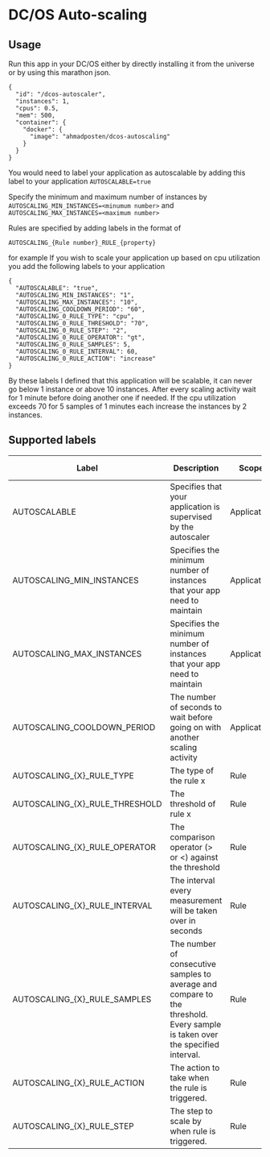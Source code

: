 # DC/OS Auto-scaling


## Usage
Run this app in your DC/OS either by directly installing it from the universe or by using this marathon json.
```
{
  "id": "/dcos-autoscaler",
  "instances": 1,
  "cpus": 0.5,
  "mem": 500,
  "container": {
    "docker": {
      "image": "ahmadposten/dcos-autoscaling"
    }
  }
}
```

You would need to label your application as autoscalable by adding this label to your application
`AUTOSCALABLE=true`

Specify the minimum and maximum number of instances by
`AUTOSCALING_MIN_INSTANCES=<minumum number>` and `AUTOSCALING_MAX_INSTANCES=<maximum number>`

Rules are specified by adding labels in the format of

`AUTOSCALING_{Rule number}_RULE_{property}`

for example If you wish to scale your application up based on cpu utilization you add the following labels to your application
```
{
  "AUTOSCALABLE": "true",
  "AUTOSCALING_MIN_INSTANCES": "1",
  "AUTOSCALING_MAX_INSTANCES": "10",
  "AUTOSCALING_COOLDOWN_PERIOD": "60",
  "AUTOSCALING_0_RULE_TYPE": "cpu",
  "AUTOSCALING_0_RULE_THRESHOLD": "70",
  "AUTOSCALING_0_RULE_STEP": "2",
  "AUTOSCALING_0_RULE_OPERATOR": "gt",
  "AUTOSCALING_0_RULE_SAMPLES": 5,
  "AUTOSCALING_0_RULE_INTERVAL": 60,
  "AUTOSCALING_0_RULE_ACTION": "increase"
}
```

By these labels I defined that this application will be scalable, it can never go below 1 instance or above 10 instances. After every scaling activity wait for 1 minute before doing another one if needed. If the cpu utilization exceeds 70 for 5 samples of 1 minutes each increase the instances by 2 instances.


## Supported labels

| Label                          | Description                                                                                                                     | Scope       | Possible values    |
|--------------------------------|---------------------------------------------------------------------------------------------------------------------------------|-------------|--------------------|
| AUTOSCALABLE                   | Specifies that your application is supervised by the autoscaler                                                                 | Application | Boolean            |
| AUTOSCALING_MIN_INSTANCES      | Specifies the minimum number of instances that your app need to maintain                                                        | Application | Integer            |
| AUTOSCALING_MAX_INSTANCES      | Specifies the minimum number of instances that your app need to maintain                                                        | Application | Integer            |
| AUTOSCALING_COOLDOWN_PERIOD    | The number of seconds to wait before going on with another scaling activity                                                     | Application | Integer            |
| AUTOSCALING_{X}_RULE_TYPE      | The type of the rule x                                                                                                          | Rule        | cpu, memory        |
| AUTOSCALING_{X}_RULE_THRESHOLD | The threshold of rule x                                                                                                         | Rule        | Double             |
| AUTOSCALING_{X}_RULE_OPERATOR  | The comparison operator (> or <) against the threshold                                                                          | Rule        | gt, lt             |
| AUTOSCALING_{X}_RULE_INTERVAL  | The interval every measurement will be taken over in seconds                                                                    | Rule        | Integer            |
| AUTOSCALING_{X}_RULE_SAMPLES   | The number of consecutive samples to average  and compare to the threshold.  Every sample is taken over the specified interval. | Rule        | Integer            |
| AUTOSCALING_{X}_RULE_ACTION    | The action to take when the rule is triggered.                                                                                  | Rule        | increase, decrease |
| AUTOSCALING_{X}_RULE_STEP    | The step to scale by when rule is triggered.                                                                                  | Rule        | Integer |



